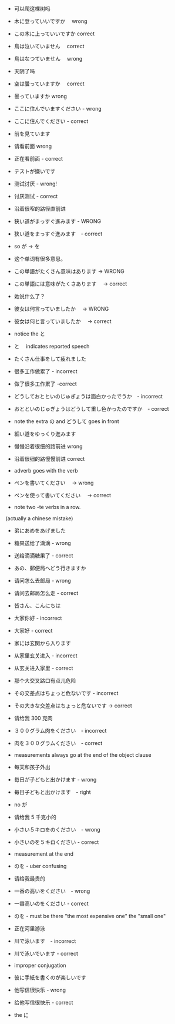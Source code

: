 - 可以爬这棵树吗
- 木に登っていいですか　 wrong
- この木に上っていいですか correct

- 鳥は泣いていません　 correct
- 鳥はなつていません　 wrong

- 天阴了吗
- 空は曇っていますか　 correct
- 曇っていますか wrong

- ここに住んでいますください - wrong
- ここに住んでください - correct

- 前を見ています
- 请看前面 wrong
- 正在看前面 - correct

- テストが嫌いです
- 测试讨厌 - wrong!
- 讨厌测试 - correct

- 沿着很窄的路径直前进
- 狭い道がまっすぐ進みます - WRONG
- 狭い道をまっすぐ進みます　- correct
- so が -> を

- 这个单词有很多意思。
- この単語がたくさん意味はあります → WRONG
- この単語には意味がたくさあります　 → correct

- 她说什么了？
- 彼女は何言っていましたか　 → WRONG
- 彼女は何と言っていましたか　 → correct
- notice the と
- と　 indicates reported speech

- たくさん仕事をして疲れました
- 很多工作做累了 - incorrect
- 做了很多工作累了 -correct

- どうしておとといのじゅぎょうは面白かったでうか　- incorrect
- おとといのじゅぎょうはどうして重し色かったのですか　- correct
- note the extra の and どうして goes in front

- 細い道をゆっくり進みます
- 慢慢沿着很细的路前进 wrong
- 沿着很细的路慢慢前进 correct
- adverb goes with the verb

- ペンを書いてください　 → wrong
- ペンを使って書いてください　 → correct
- note two -te verbs in a row.

(actually a chinese mistake)

- 弟にあめをあげました
- 糖果送给了滴滴 - wrong
- 送给滴滴糖果了 - correct

- あの、郵便局へどう行きますか
- 请问怎么去邮局 - wrong
- 请问去邮局怎么走 - correct

- 皆さん、こんにちは
- 大家你好 - incorrect
- 大家好 - correct

- 家には玄関から入ります
- 从家里玄关进入 - incorrect
- 从玄关进入家里 - correct

- 那个大交叉路口有点儿危险
- その交差点はちょっと危ないです - incorrect
- その大きな交差点はちょっと危ないです -> correct

- 请给我 300 克肉
- ３００グラム肉をください　- incorrect
- 肉を３００グラムください　- correct
- measurements always go at the end of the object clause

- 每天和孩子外出
- 毎日が子どもと出かけます - wrong
- 毎日子どもと出かけます　- right
- no が

- 请给我 5 千克小的
- 小さい５キロをのください　- wrong
- 小さいのを５キロください - correct
- measurement at the end
- のを - uber confusing

- 请给我最贵的
- 一番の高いをください　- wrong
- 一番高いのをください - correct
- のを - must be there "the most expensive one" the "small one"

- 正在河里游泳
- 川で泳います　- incorrect
- 川で泳いでいます - correct
- improper conjugation

- 彼に手紙を書くのが楽しいです
- 他写信很快乐 - wrong
- 给他写信很快乐 - correct
- the に